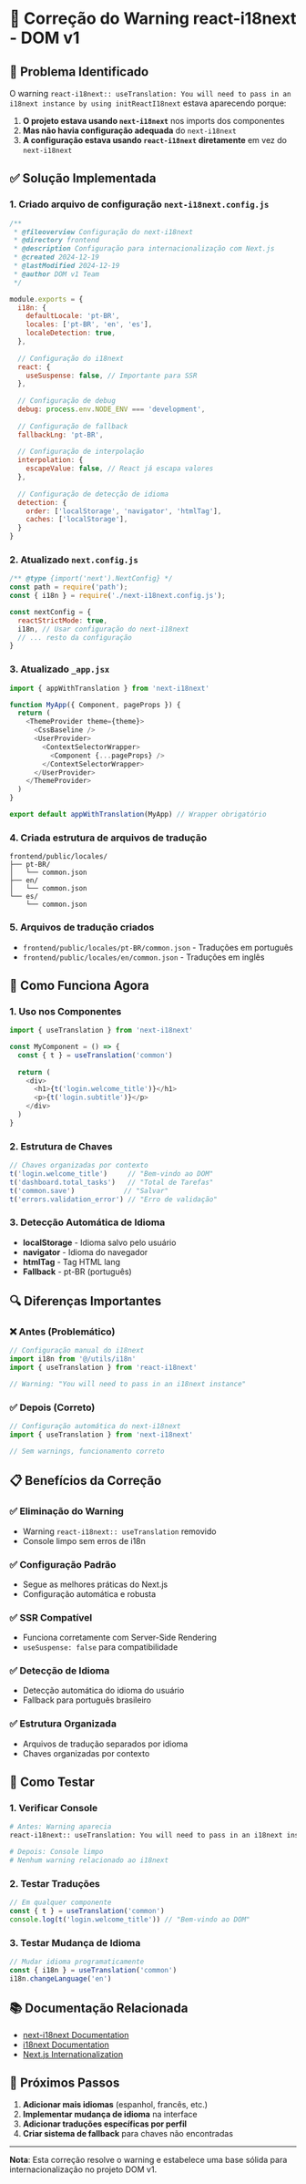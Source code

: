# 🔧 Correção do Warning react-i18next - DOM v1

## 🚨 Problema Identificado

O warning `react-i18next:: useTranslation: You will need to pass in an i18next instance by using initReactI18next` estava aparecendo porque:

1. **O projeto estava usando `next-i18next`** nos imports dos componentes
2. **Mas não havia configuração adequada** do `next-i18next`
3. **A configuração estava usando `react-i18next` diretamente** em vez do `next-i18next`

## ✅ Solução Implementada

### 1. **Criado arquivo de configuração `next-i18next.config.js`**

```javascript
/**
 * @fileoverview Configuração do next-i18next
 * @directory frontend
 * @description Configuração para internacionalização com Next.js
 * @created 2024-12-19
 * @lastModified 2024-12-19
 * @author DOM v1 Team
 */

module.exports = {
  i18n: {
    defaultLocale: 'pt-BR',
    locales: ['pt-BR', 'en', 'es'],
    localeDetection: true,
  },
  
  // Configuração do i18next
  react: {
    useSuspense: false, // Importante para SSR
  },
  
  // Configuração de debug
  debug: process.env.NODE_ENV === 'development',
  
  // Configuração de fallback
  fallbackLng: 'pt-BR',
  
  // Configuração de interpolação
  interpolation: {
    escapeValue: false, // React já escapa valores
  },
  
  // Configuração de detecção de idioma
  detection: {
    order: ['localStorage', 'navigator', 'htmlTag'],
    caches: ['localStorage'],
  }
}
```

### 2. **Atualizado `next.config.js`**

```javascript
/** @type {import('next').NextConfig} */
const path = require('path');
const { i18n } = require('./next-i18next.config.js');

const nextConfig = {
  reactStrictMode: true,
  i18n, // Usar configuração do next-i18next
  // ... resto da configuração
}
```

### 3. **Atualizado `_app.jsx`**

```javascript
import { appWithTranslation } from 'next-i18next'

function MyApp({ Component, pageProps }) {
  return (
    <ThemeProvider theme={theme}>
      <CssBaseline />
      <UserProvider>
        <ContextSelectorWrapper>
          <Component {...pageProps} />
        </ContextSelectorWrapper>
      </UserProvider>
    </ThemeProvider>
  )
}

export default appWithTranslation(MyApp) // Wrapper obrigatório
```

### 4. **Criada estrutura de arquivos de tradução**

```
frontend/public/locales/
├── pt-BR/
│   └── common.json
├── en/
│   └── common.json
└── es/
    └── common.json
```

### 5. **Arquivos de tradução criados**

- `frontend/public/locales/pt-BR/common.json` - Traduções em português
- `frontend/public/locales/en/common.json` - Traduções em inglês

## 🎯 Como Funciona Agora

### 1. **Uso nos Componentes**

```javascript
import { useTranslation } from 'next-i18next'

const MyComponent = () => {
  const { t } = useTranslation('common')
  
  return (
    <div>
      <h1>{t('login.welcome_title')}</h1>
      <p>{t('login.subtitle')}</p>
    </div>
  )
}
```

### 2. **Estrutura de Chaves**

```javascript
// Chaves organizadas por contexto
t('login.welcome_title')     // "Bem-vindo ao DOM"
t('dashboard.total_tasks')   // "Total de Tarefas"
t('common.save')            // "Salvar"
t('errors.validation_error') // "Erro de validação"
```

### 3. **Detecção Automática de Idioma**

- **localStorage** - Idioma salvo pelo usuário
- **navigator** - Idioma do navegador
- **htmlTag** - Tag HTML lang
- **Fallback** - pt-BR (português)

## 🔍 Diferenças Importantes

### ❌ **Antes (Problemático)**
```javascript
// Configuração manual do i18next
import i18n from '@/utils/i18n'
import { useTranslation } from 'react-i18next'

// Warning: "You will need to pass in an i18next instance"
```

### ✅ **Depois (Correto)**
```javascript
// Configuração automática do next-i18next
import { useTranslation } from 'next-i18next'

// Sem warnings, funcionamento correto
```

## 📋 Benefícios da Correção

### ✅ **Eliminação do Warning**
- Warning `react-i18next:: useTranslation` removido
- Console limpo sem erros de i18n

### ✅ **Configuração Padrão**
- Segue as melhores práticas do Next.js
- Configuração automática e robusta

### ✅ **SSR Compatível**
- Funciona corretamente com Server-Side Rendering
- `useSuspense: false` para compatibilidade

### ✅ **Detecção de Idioma**
- Detecção automática do idioma do usuário
- Fallback para português brasileiro

### ✅ **Estrutura Organizada**
- Arquivos de tradução separados por idioma
- Chaves organizadas por contexto

## 🧪 Como Testar

### 1. **Verificar Console**
```bash
# Antes: Warning aparecia
react-i18next:: useTranslation: You will need to pass in an i18next instance

# Depois: Console limpo
# Nenhum warning relacionado ao i18next
```

### 2. **Testar Traduções**
```javascript
// Em qualquer componente
const { t } = useTranslation('common')
console.log(t('login.welcome_title')) // "Bem-vindo ao DOM"
```

### 3. **Testar Mudança de Idioma**
```javascript
// Mudar idioma programaticamente
const { i18n } = useTranslation('common')
i18n.changeLanguage('en')
```

## 📚 Documentação Relacionada

- [next-i18next Documentation](https://github.com/i18next/next-i18next)
- [i18next Documentation](https://www.i18next.com/)
- [Next.js Internationalization](https://nextjs.org/docs/advanced-features/i18n-routing)

## 🎯 Próximos Passos

1. **Adicionar mais idiomas** (espanhol, francês, etc.)
2. **Implementar mudança de idioma** na interface
3. **Adicionar traduções específicas por perfil**
4. **Criar sistema de fallback** para chaves não encontradas

---

**Nota**: Esta correção resolve o warning e estabelece uma base sólida para internacionalização no projeto DOM v1. 